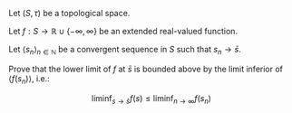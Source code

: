 Let $\left( {S, \tau}\right)$ be a topological space.

Let $f: S \to \mathbb{R} \cup \{-\infty, \infty\}$ be an extended real-valued function.

Let $\langle {s_n}\rangle_{n  \in \mathbb{N}}$ be a convergent sequence in $S$ such that $s_n \to \bar s$.

Prove that the lower limit of $f$ at $\bar s$ is bounded above by the limit inferior of $\langle {f (s_n) }\rangle$, i.e.:

$$\mathrm{} \liminf_{s  \to \bar s} f (s) \leq \liminf_{n  \to \infty} f (s_n)$$
